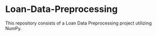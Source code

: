 # Loan-Data-Preprocessing
This repository consists of a Loan Data Preprocessing project utilizing NumPy.
